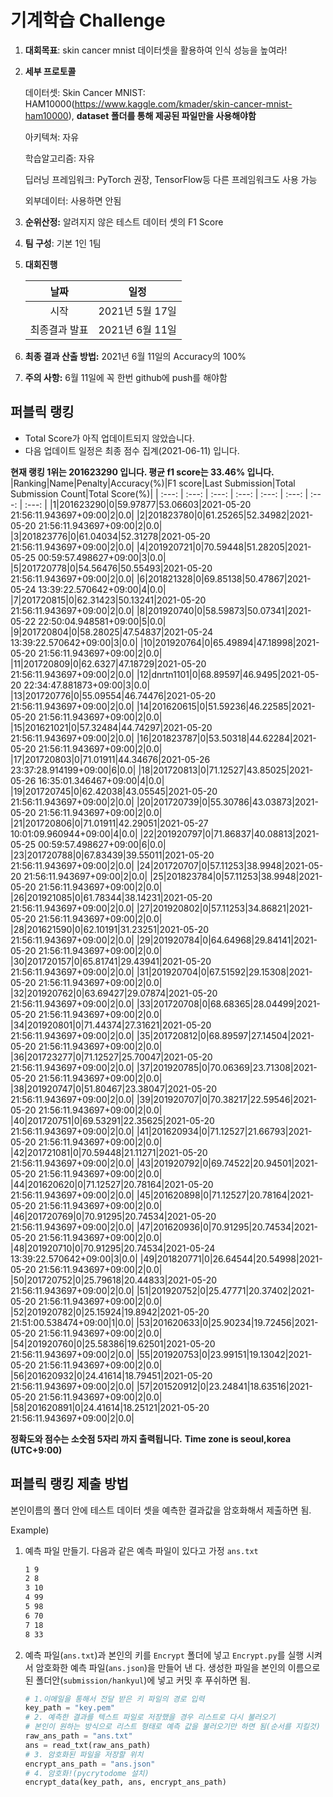# **기계학습 Challenge**
1. **대회목표**: skin cancer mnist 데이터셋을 활용하여 인식 성능을 높여라!

2. **세부 프로토콜**

   데이터셋: Skin Cancer MNIST: HAM10000(https://www.kaggle.com/kmader/skin-cancer-mnist-ham10000), 
           **dataset 폴더를 통해 제공된 파일만을 사용해야함**

   아키텍쳐: 자유

   학습알고리즘: 자유

   딥러닝 프레임워크: PyTorch 권장, TensorFlow등 다른 프레임워크도 사용 가능

   외부데이터: 사용하면 안됨

3. **순위산정:** 알려지지 않은 테스트 데이터 셋의 F1 Score

4. **팀 구성**: 기본 1인 1팀

5. **대회진행**

   |     날짜      |      일정       |
   | :-----------: | :-------------: |
   |     시작      | 2021년 5월 17일 |
   | 최종결과 발표 | 2021년 6월 11일  |

6. **최종 결과 산출 방법:** 2021년 6월 11일의 Accuracy의 100%

7. **주의 사항:** 6월 11일에 꼭 한번 github에 push를 해야함


## 퍼블릭 랭킹

  
- Total Score가 아직 업데이트되지 않았습니다. 
 - 다음 업데이트 일정은 최종 점수 집계(2021-06-11) 입니다.
  
**현재 랭킹 1위는 201623290 입니다. 평균 f1 score는 33.46% 입니다.**
|Ranking|Name|Penalty|Accuracy(%)|F1 score|Last Submission|Total Submission Count|Total Score(%)|
| :---: | :---: | :---: | :---: | :---: | :---: | :---: | :---: |
|1|201623290|0|59.97877|53.06603|2021-05-20 21:56:11.943697+09:00|2|0.0|
|2|201823780|0|61.25265|52.34982|2021-05-20 21:56:11.943697+09:00|2|0.0|
|3|201823776|0|61.04034|52.31278|2021-05-20 21:56:11.943697+09:00|2|0.0|
|4|201920721|0|70.59448|51.28205|2021-05-25 00:59:57.498627+09:00|3|0.0|
|5|201720778|0|54.56476|50.55493|2021-05-20 21:56:11.943697+09:00|2|0.0|
|6|201821328|0|69.85138|50.47867|2021-05-24 13:39:22.570642+09:00|4|0.0|
|7|201720815|0|62.31423|50.13241|2021-05-20 21:56:11.943697+09:00|2|0.0|
|8|201920740|0|58.59873|50.07341|2021-05-22 22:50:04.948581+09:00|5|0.0|
|9|201720804|0|58.28025|47.54837|2021-05-24 13:39:22.570642+09:00|3|0.0|
|10|201920764|0|65.49894|47.18998|2021-05-20 21:56:11.943697+09:00|2|0.0|
|11|201720809|0|62.6327|47.18729|2021-05-20 21:56:11.943697+09:00|2|0.0|
|12|dnrtn1101|0|68.89597|46.9495|2021-05-20 22:34:47.881873+09:00|3|0.0|
|13|201720776|0|55.09554|46.74476|2021-05-20 21:56:11.943697+09:00|2|0.0|
|14|201620615|0|51.59236|46.22585|2021-05-20 21:56:11.943697+09:00|2|0.0|
|15|201621021|0|57.32484|44.74297|2021-05-20 21:56:11.943697+09:00|2|0.0|
|16|201823787|0|53.50318|44.62284|2021-05-20 21:56:11.943697+09:00|2|0.0|
|17|201720803|0|71.01911|44.34676|2021-05-26 23:37:28.914199+09:00|6|0.0|
|18|201720813|0|71.12527|43.85025|2021-05-26 16:35:01.346467+09:00|4|0.0|
|19|201720745|0|62.42038|43.05545|2021-05-20 21:56:11.943697+09:00|2|0.0|
|20|201720739|0|55.30786|43.03873|2021-05-20 21:56:11.943697+09:00|2|0.0|
|21|201720806|0|71.01911|42.29051|2021-05-27 10:01:09.960944+09:00|4|0.0|
|22|201920797|0|71.86837|40.08813|2021-05-25 00:59:57.498627+09:00|6|0.0|
|23|201720788|0|67.83439|39.55011|2021-05-20 21:56:11.943697+09:00|2|0.0|
|24|201720707|0|57.11253|38.9948|2021-05-20 21:56:11.943697+09:00|2|0.0|
|25|201823784|0|57.11253|38.9948|2021-05-20 21:56:11.943697+09:00|2|0.0|
|26|201921085|0|61.78344|38.14231|2021-05-20 21:56:11.943697+09:00|2|0.0|
|27|201920802|0|57.11253|34.86821|2021-05-20 21:56:11.943697+09:00|2|0.0|
|28|201621590|0|62.10191|31.23251|2021-05-20 21:56:11.943697+09:00|2|0.0|
|29|201920784|0|64.64968|29.84141|2021-05-20 21:56:11.943697+09:00|2|0.0|
|30|201720157|0|65.81741|29.43941|2021-05-20 21:56:11.943697+09:00|2|0.0|
|31|201920704|0|67.51592|29.15308|2021-05-20 21:56:11.943697+09:00|2|0.0|
|32|201920762|0|63.69427|29.07874|2021-05-20 21:56:11.943697+09:00|2|0.0|
|33|201720708|0|68.68365|28.04499|2021-05-20 21:56:11.943697+09:00|2|0.0|
|34|201920801|0|71.44374|27.31621|2021-05-20 21:56:11.943697+09:00|2|0.0|
|35|201720812|0|68.89597|27.14504|2021-05-20 21:56:11.943697+09:00|2|0.0|
|36|201723277|0|71.12527|25.70047|2021-05-20 21:56:11.943697+09:00|2|0.0|
|37|201920785|0|70.06369|23.71308|2021-05-20 21:56:11.943697+09:00|2|0.0|
|38|201920747|0|51.80467|23.38047|2021-05-20 21:56:11.943697+09:00|2|0.0|
|39|201920707|0|70.38217|22.59546|2021-05-20 21:56:11.943697+09:00|2|0.0|
|40|201720751|0|69.53291|22.35625|2021-05-20 21:56:11.943697+09:00|2|0.0|
|41|201620934|0|71.12527|21.66793|2021-05-20 21:56:11.943697+09:00|2|0.0|
|42|201721081|0|70.59448|21.11271|2021-05-20 21:56:11.943697+09:00|2|0.0|
|43|201920792|0|69.74522|20.94501|2021-05-20 21:56:11.943697+09:00|2|0.0|
|44|201620620|0|71.12527|20.78164|2021-05-20 21:56:11.943697+09:00|2|0.0|
|45|201620898|0|71.12527|20.78164|2021-05-20 21:56:11.943697+09:00|2|0.0|
|46|201720769|0|70.91295|20.74534|2021-05-20 21:56:11.943697+09:00|2|0.0|
|47|201620936|0|70.91295|20.74534|2021-05-20 21:56:11.943697+09:00|2|0.0|
|48|201920710|0|70.91295|20.74534|2021-05-24 13:39:22.570642+09:00|3|0.0|
|49|201820771|0|26.64544|20.54998|2021-05-20 21:56:11.943697+09:00|2|0.0|
|50|201720752|0|25.79618|20.44833|2021-05-20 21:56:11.943697+09:00|2|0.0|
|51|201920752|0|25.47771|20.37402|2021-05-20 21:56:11.943697+09:00|2|0.0|
|52|201920782|0|25.15924|19.8942|2021-05-20 21:51:00.538474+09:00|1|0.0|
|53|201620633|0|25.90234|19.72456|2021-05-20 21:56:11.943697+09:00|2|0.0|
|54|201920760|0|25.58386|19.62501|2021-05-20 21:56:11.943697+09:00|2|0.0|
|55|201920753|0|23.99151|19.13042|2021-05-20 21:56:11.943697+09:00|2|0.0|
|56|201620932|0|24.41614|18.79451|2021-05-20 21:56:11.943697+09:00|2|0.0|
|57|201520912|0|23.24841|18.63516|2021-05-20 21:56:11.943697+09:00|2|0.0|
|58|201620891|0|24.41614|18.25121|2021-05-20 21:56:11.943697+09:00|2|0.0|


**정확도와 점수는 소숫점 5자리 까지 출력됩니다.**
**Time zone is seoul,korea (UTC+9:00)**
## 퍼블릭 랭킹 제출 방법

본인이름의 폴더 안에 테스트 데이터 셋을 예측한 결과값을 암호화해서 제출하면 됨.

Example) 

1. 예측 파일 만들기. 다음과 같은 예측 파일이 있다고 가정 `ans.txt`

   ```tex
   1 9
   2 8
   3 10
   4 99
   5 98
   6 70
   7 18
   8 33
   ```

2. 예측 파일(`ans.txt`)과 본인의 키를 `Encrypt` 폴더에 넣고 `Encrypt.py`를 실행 시켜서 암호화한 예측 파일(`ans.json`)을 만들어 낸 다. 생성한 파일을 본인의 이름으로 된 폴더안(`submission/hankyul`)에 넣고 커밋 후 푸쉬하면 됨.

   ```python
   # 1.이메일을 통해서 전달 받은 키 파일의 경로 입력
   key_path = "key.pem"
   # 2. 예측한 결과를 텍스트 파일로 저장했을 경우 리스트로 다시 불러오기
   # 본인이 원하는 방식으로 리스트 형태로 예측 값을 불러오기만 하면 됨(순서를 지킬것)
   raw_ans_path = "ans.txt"
   ans = read_txt(raw_ans_path)
   # 3. 암호화된 파일을 저장할 위치
   encrypt_ans_path = "ans.json"
   # 4. 암호화!(pycrytodome 설치)
   encrypt_data(key_path, ans, encrypt_ans_path)
   ```




